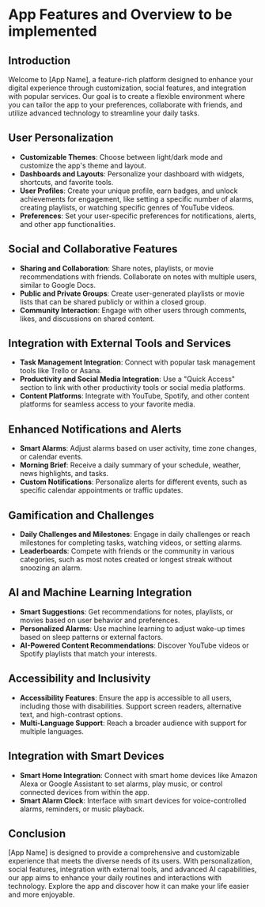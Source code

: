 

# App Features and Overview to be implemented

## Introduction
Welcome to [App Name], a feature-rich platform designed to enhance your digital experience through customization, social features, and integration with popular services. Our goal is to create a flexible environment where you can tailor the app to your preferences, collaborate with friends, and utilize advanced technology to streamline your daily tasks.

## User Personalization
- **Customizable Themes**: Choose between light/dark mode and customize the app's theme and layout.
- **Dashboards and Layouts**: Personalize your dashboard with widgets, shortcuts, and favorite tools.
- **User Profiles**: Create your unique profile, earn badges, and unlock achievements for engagement, like setting a specific number of alarms, creating playlists, or watching specific genres of YouTube videos.
- **Preferences**: Set your user-specific preferences for notifications, alerts, and other app functionalities.

## Social and Collaborative Features
- **Sharing and Collaboration**: Share notes, playlists, or movie recommendations with friends. Collaborate on notes with multiple users, similar to Google Docs.
- **Public and Private Groups**: Create user-generated playlists or movie lists that can be shared publicly or within a closed group.
- **Community Interaction**: Engage with other users through comments, likes, and discussions on shared content.

## Integration with External Tools and Services
- **Task Management Integration**: Connect with popular task management tools like Trello or Asana.
- **Productivity and Social Media Integration**: Use a "Quick Access" section to link with other productivity tools or social media platforms.
- **Content Platforms**: Integrate with YouTube, Spotify, and other content platforms for seamless access to your favorite media.

## Enhanced Notifications and Alerts
- **Smart Alarms**: Adjust alarms based on user activity, time zone changes, or calendar events.
- **Morning Brief**: Receive a daily summary of your schedule, weather, news highlights, and tasks.
- **Custom Notifications**: Personalize alerts for different events, such as specific calendar appointments or traffic updates.

## Gamification and Challenges
- **Daily Challenges and Milestones**: Engage in daily challenges or reach milestones for completing tasks, watching videos, or setting alarms.
- **Leaderboards**: Compete with friends or the community in various categories, such as most notes created or longest streak without snoozing an alarm.

## AI and Machine Learning Integration
- **Smart Suggestions**: Get recommendations for notes, playlists, or movies based on user behavior and preferences.
- **Personalized Alarms**: Use machine learning to adjust wake-up times based on sleep patterns or external factors.
- **AI-Powered Content Recommendations**: Discover YouTube videos or Spotify playlists that match your interests.

## Accessibility and Inclusivity
- **Accessibility Features**: Ensure the app is accessible to all users, including those with disabilities. Support screen readers, alternative text, and high-contrast options.
- **Multi-Language Support**: Reach a broader audience with support for multiple languages.

## Integration with Smart Devices
- **Smart Home Integration**: Connect with smart home devices like Amazon Alexa or Google Assistant to set alarms, play music, or control connected devices from within the app.
- **Smart Alarm Clock**: Interface with smart devices for voice-controlled alarms, reminders, or music playback.

## Conclusion
[App Name] is designed to provide a comprehensive and customizable experience that meets the diverse needs of its users. With personalization, social features, integration with external tools, and advanced AI capabilities, our app aims to enhance your daily routines and interactions with technology. Explore the app and discover how it can make your life easier and more enjoyable.
